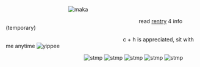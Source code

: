 ⠀⠀⠀⠀⠀⠀⠀⠀⠀⠀⠀⠀⠀⠀⠀⠀![maka](https://media.discordapp.net/attachments/1174985452168687659/1224793785989337253/07233803-42D1-49C6-8A57-4939AC5B42A4.gif?ex=661ec91a&is=660c541a&hm=8b3eaa45f5fc692f921595899d13f1d0ce5609f25892455cd334ce479bc94e5c&)

⠀⠀⠀⠀⠀⠀⠀⠀⠀⠀⠀⠀⠀⠀⠀⠀⠀⠀⠀⠀⠀⠀⠀⠀⠀⠀⠀⠀⠀⠀⠀⠀⠀⠀read [rentry](https://rentry.co/chanstarterguide) 4 info (temporary)

⠀⠀⠀⠀⠀⠀⠀⠀⠀⠀⠀⠀⠀⠀⠀⠀⠀⠀⠀⠀⠀⠀⠀⠀⠀⠀⠀⠀⠀⠀c + h is appreciated, sit with me anytime ![yippee](https://yokai.crd.co/assets/images/gallery25/cafc03cc.gif?v=b4df531c)

⠀⠀⠀⠀⠀⠀⠀⠀⠀⠀⠀⠀⠀⠀⠀⠀⠀⠀⠀⠀![stmp](https://y2k.neocities.org/stamps/tumblr_pcagk9LdEg1wpplaao5_100.gif) ![stmp](https://y2k.neocities.org/stamps/my_memory_sucks_by_renatalmar.png) ![stmp](https://y2k.neocities.org/stamps/tumblr_inline_oxvqwgdLQk1rv0j40_500.gif) ![stmp](https://wilardo.crd.co/assets/images/gallery16/25e00977_original.png?v=b62e9456) ![stmp](https://wilardo.crd.co/assets/images/gallery13/e3101c12_original.gif?v=b62e9456)
